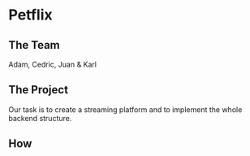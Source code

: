# Petflix

## The Team

Adam, Cedric, Juan & Karl

## The Project

Our task is to create a streaming platform and to implement the whole backend structure.

## How

